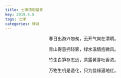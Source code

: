 ```yaml
---
title: 七律清明踏青
key: 2019.4.5
tags: 七律
categories: 律诗
---
```


<p align="center">春日出游兴匆匆，云开气爽在清明。
</p>
<p align="center">青山得意拥轻雾，绿水温情抱微风。
</p>
<p align="center">竹生白笋存志远，茶露黄芽吐香浓。
</p>
<p align="center">万物生机是造化，只为佳缘遍地红。
</p>
<p align="center"></br>
</p>
